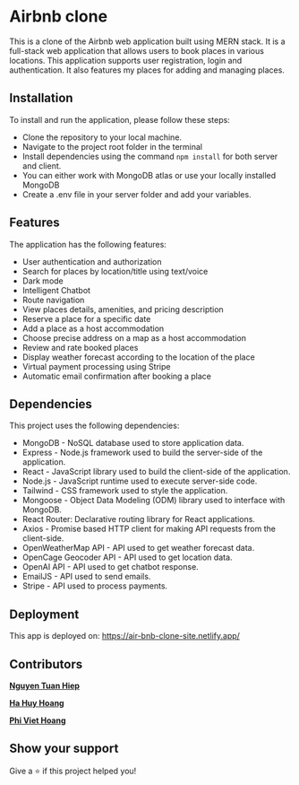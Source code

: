 # Airbnb clone

This is a clone of the Airbnb web application built using MERN stack. It is a full-stack web application that allows
users to book places in various locations. This application supports user registration, login and authentication. It
also features my places for adding and managing places.

## Installation

To install and run the application, please follow these steps:

- Clone the repository to your local machine.
- Navigate to the project root folder in the terminal
- Install dependencies using the command `npm install` for both server and client.
- You can either work with MongoDB atlas or use your locally installed MongoDB
- Create a .env file in your server folder and add your variables.


## Features

The application has the following features:

- User authentication and authorization
- Search for places by location/title using text/voice
- Dark mode
- Intelligent Chatbot
- Route navigation
- View places details, amenities, and pricing description
- Reserve a place for a specific date
- Add a place as a host accommodation
- Choose precise address on a map as a host accommodation
- Review and rate booked places
- Display weather forecast according to the location of the place
- Virtual payment processing using Stripe
- Automatic email confirmation after booking a place

## Dependencies

This project uses the following dependencies:

- MongoDB - NoSQL database used to store application data.
- Express - Node.js framework used to build the server-side of the application.
- React - JavaScript library used to build the client-side of the application.
- Node.js - JavaScript runtime used to execute server-side code.
- Tailwind - CSS framework used to style the application.
- Mongoose - Object Data Modeling (ODM) library used to interface with MongoDB.
- React Router: Declarative routing library for React applications.
- Axios - Promise based HTTP client for making API requests from the client-side.
- OpenWeatherMap API - API used to get weather forecast data.
- OpenCage Geocoder API - API used to get location data.
- OpenAI API - API used to get chatbot response.
- EmailJS - API used to send emails.
- Stripe - API used to process payments.

## Deployment
This app is deployed on: <https://air-bnb-clone-site.netlify.app/>

## Contributors

**[Nguyen Tuan Hiep](https://github.com/nguyen-tuan-hiep)**

**[Ha Huy Hoang](https://github.com/3hJalter)**

**[Phi Viet Hoang](https://github.com/PhiVietHoang)**

## Show your support

Give a ⭐️ if this project helped you!
